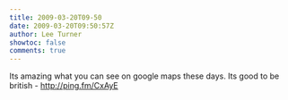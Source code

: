 ```yaml
---
title: 2009-03-20T09-50
date: 2009-03-20T09:50:57Z
author: Lee Turner
showtoc: false
comments: true
---
```


Its amazing what you can see on google maps these days.  Its good to be british - http://ping.fm/CxAyE

